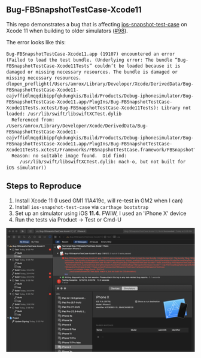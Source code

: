 Bug-FBSnapshotTestCase-Xcode11
------------------------------

This repo demonstrates a bug that is affecting [ios-snapshot-test-case](https://github.com/uber/ios-snapshot-test-case) on Xcode 11 when building to older simulators ([#98](https://github.com/uber/ios-snapshot-test-case/issues/98)).

The error looks like this:
```
Bug-FBSnapshotTestCase-Xcode11.app (19107) encountered an error (Failed to load the test bundle. (Underlying error: The bundle “Bug-FBSnapshotTestCase-Xcode11Tests” couldn’t be loaded because it is damaged or missing necessary resources. The bundle is damaged or missing necessary resources. dlopen_preflight(/Users/amrox/Library/Developer/Xcode/DerivedData/Bug-FBSnapshotTestCase-Xcode11-eajvffidlmqqdibippfqkdungkis/Build/Products/Debug-iphonesimulator/Bug-FBSnapshotTestCase-Xcode11.app/PlugIns/Bug-FBSnapshotTestCase-Xcode11Tests.xctest/Bug-FBSnapshotTestCase-Xcode11Tests): Library not loaded: /usr/lib/swift/libswiftXCTest.dylib
  Referenced from: /Users/amrox/Library/Developer/Xcode/DerivedData/Bug-FBSnapshotTestCase-Xcode11-eajvffidlmqqdibippfqkdungkis/Build/Products/Debug-iphonesimulator/Bug-FBSnapshotTestCase-Xcode11.app/PlugIns/Bug-FBSnapshotTestCase-Xcode11Tests.xctest/Frameworks/FBSnapshotTestCase.framework/FBSnapshotTestCase
  Reason: no suitable image found.  Did find:
     /usr/lib/swift/libswiftXCTest.dylib: mach-o, but not built for iOS simulator))

```

## Steps to Reproduce

  1. Install Xcode 11 (I used GM1 11A419c, will re-test in GM2 when I can)
  1. Install `ios-snapshot-test-case` via `carthage bootstrap`
  1. Set up an simulator using iOS **11.4**. FWIW, I used an 'iPhone X' device
  1. Run the tests via Product -> Test or Cmd-U

![Screenshot 1](/misc/screenshot1.png?raw=true)
